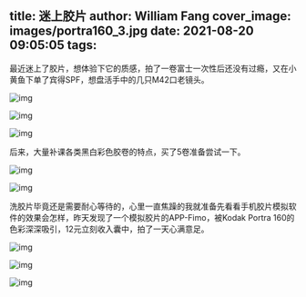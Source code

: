 title: 迷上胶片
author: William Fang
cover_image: images/portra160_3.jpg
date: 2021-08-20 09:05:05
tags:
---
最近迷上了胶片，想体验下它的质感，拍了一卷富士一次性后还没有过瘾，又在小黄鱼下单了宾得SPF，想盘活手中的几只M42口老镜头。

![img](/images/portra160_1.jpg#width-full)

![img](/images/portra160_2.jpg#width-full)

![img](/images/portra160_3.jpg#width-full)

后来，大量补课各类黑白彩色胶卷的特点，买了5卷准备尝试一下。

![img](/images/portra160_4.jpg#width-full)

![img](/images/portra160_5.jpg#width-full)

洗胶片毕竟还是需要耐心等待的，心里一直焦躁的我就准备先看看手机胶片模拟软件的效果会怎样，昨天发现了一个模拟胶片的APP-Fimo，被Kodak Portra 160的色彩深深吸引，12元立刻收入囊中，拍了一天心满意足。

![img](/images/portra160_6.jpg#width-full)

![img](/images/portra160_7.jpg#width-full)

![img](/images/portra160_8.jpg#width-full)